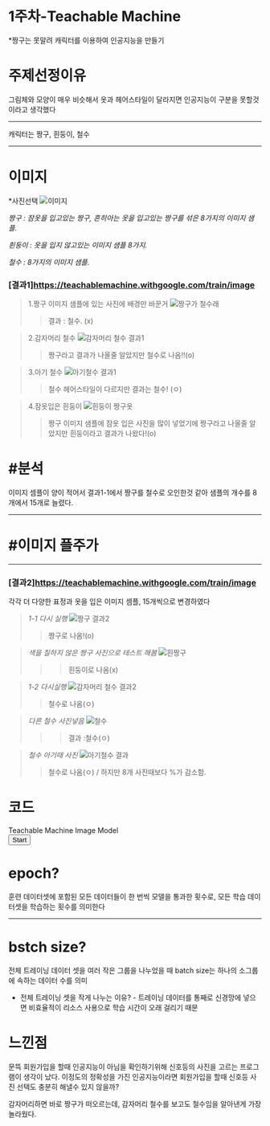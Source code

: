 1주차-Teachable Machine
=====
*짱구는 못말려 캐릭터를 이용하여 인공지능을 만들기

주제선정이유
====
그림체와 모양이 매우 비슷해서 옷과 헤어스타일이 달라지면 인공지능이 구분을 못할것이라고 생각했다
***
   
캐릭터는 짱구, 흰둥이, 철수
***
이미지
====
*사진선택
![이미지](https://user-images.githubusercontent.com/101798617/160279426-c2cfbe11-2e25-468b-937d-b8cdb55200fb.png)

*짱구 : 잠옷을 입고있는 짱구, 흔히아는 옷을 입고있는 짱구를 섞은 8가지의 이미지 샘플.*
      
*흰둥이 : 옷을 입지 않고있는 이미지 샘플 8가지.*
      
*철수 : 8가지의 이미지 샘플.*
### [결과1]<https://teachablemachine.withgoogle.com/train/image>
>1.짱구 이미지 샘플에 있는 사진에 배경만 바꾼거
>![짱구가 철수래](https://user-images.githubusercontent.com/101798617/160278348-d8afd64b-110d-41b5-8944-70ad324216a2.png)
>>결과 : 철수. (x)

>2.감자머리 철수
>![감자머리 철수 결과1](https://user-images.githubusercontent.com/101798617/160278751-cf807c37-e2ac-45db-9c11-6447bdd96019.png)
>>짱구라고 결과가 나올줄 알았지만 철수로 나옴!!(o)

>3.아기 철수
>![아기철수 결과1](https://user-images.githubusercontent.com/101798617/160278166-fb9ddbe7-3f00-463f-aedf-ec9b5ae70905.png)
>>철수 헤어스타일이 다르지만 결과는 철수! (ㅇ)

>4.잠옷입은 흰둥이
>![흰둥이 짱구옷](https://user-images.githubusercontent.com/101798617/160278723-6be1c20a-da69-4e57-823e-ef7cf4c94951.png)
>>짱구 이미지 샘플에 잠옷 입은 사진을 많이 넣었기에 짱구라고 나올줄 알았지만 흰둥이라고 결과가 나왔다!(o)

#분석
=====

이미지 셈플이 양이 적어서 결과1-1에서 짱구를 철수로 오인한것 같아 샘플의 개수를 8개에서 15개로 늘렸다.
***

#이미지 플주가
=====
***
### [결과2]<https://teachablemachine.withgoogle.com/train/image>

각각 더 다양한 표정과 옷을 입은 이미지 셈플, 15개씩으로 변경하였다

>*1-1 다시 실행*
>![짱구 결과2](https://user-images.githubusercontent.com/101798617/160277969-f303c9ac-36a4-4e8f-9f5f-fd80f2081bfe.png)
>> 짱구로 나옴!(o)

>*색을 칠하지 않은 짱구 사진으로 테스트 해봄*
>![흰짱구](https://user-images.githubusercontent.com/101798617/160278924-52cdc664-9946-4751-a355-a75009f1d2fd.png)
>>>흰둥이로 나옴(x)

>*1-2 다시실행*
>![감자머리 철수 결과2](https://user-images.githubusercontent.com/101798617/160278851-3cdcd164-83fa-4fde-a0a5-c7d8ebc546d1.png)
>>철수로 나옴(ㅇ)

>*다른 철수 사진넣음*
>![철수](https://user-images.githubusercontent.com/101798617/160277946-ef459642-4fe2-48fb-942f-cc4074fa8b26.png)
>>>결과 :철수(ㅇ)

>*철수 아기때 사진*
>![아기철수 결과](https://user-images.githubusercontent.com/101798617/160277940-40d1416d-ec92-44f1-bee8-59933d5344b6.png)
>>철수로 나옴(ㅇ) / 하지만 8개 사진때보다 %가 감소함.

코드
====
<div>Teachable Machine Image Model</div>
<button type="button" onclick="init()">Start</button>
<div id="webcam-container"></div>
<div id="label-container"></div>
<script src="https://cdn.jsdelivr.net/npm/@tensorflow/tfjs@1.3.1/dist/tf.min.js"></script>
<script src="https://cdn.jsdelivr.net/npm/@teachablemachine/image@0.8/dist/teachablemachine-image.min.js"></script>
<script type="text/javascript">
    // More API functions here:
    // https://github.com/googlecreativelab/teachablemachine-community/tree/master/libraries/image

    // the link to your model provided by Teachable Machine export panel
    const URL = "https://teachablemachine.withgoogle.com/models/-eErHYbBn/";

    let model, webcam, labelContainer, maxPredictions;

    // Load the image model and setup the webcam
    async function init() {
        const modelURL = URL + "model.json";
        const metadataURL = URL + "metadata.json";

        // load the model and metadata
        // Refer to tmImage.loadFromFiles() in the API to support files from a file picker
        // or files from your local hard drive
        // Note: the pose library adds "tmImage" object to your window (window.tmImage)
        model = await tmImage.load(modelURL, metadataURL);
        maxPredictions = model.getTotalClasses();

        // Convenience function to setup a webcam
        const flip = true; // whether to flip the webcam
        webcam = new tmImage.Webcam(200, 200, flip); // width, height, flip
        await webcam.setup(); // request access to the webcam
        await webcam.play();
        window.requestAnimationFrame(loop);

        // append elements to the DOM
        document.getElementById("webcam-container").appendChild(webcam.canvas);
        labelContainer = document.getElementById("label-container");
        for (let i = 0; i < maxPredictions; i++) { // and class labels
            labelContainer.appendChild(document.createElement("div"));
        }
    }

    async function loop() {
        webcam.update(); // update the webcam frame
        await predict();
        window.requestAnimationFrame(loop);
    }

    // run the webcam image through the image model
    async function predict() {
        // predict can take in an image, video or canvas html element
        const prediction = await model.predict(webcam.canvas);
        for (let i = 0; i < maxPredictions; i++) {
            const classPrediction =
                prediction[i].className + ": " + prediction[i].probability.toFixed(2);
            labelContainer.childNodes[i].innerHTML = classPrediction;
        }
    }
</script>

epoch?
====
훈련 데이터셋에 포함된 모든 데이터들이 한 번씩 모델을 통과한 횟수로, 모든 학습 데이터셋을 학습하는 횟수를 의미한다
***
bstch size?
====
전체 트레이닝 데이터 셋을 여러 작은 그룹을 나누었을 때 batch size는 하나의 소그룹에 속하는 데이터 수를 의미
+ 전체 트레이닝 셋을 작게 나누는 이유? - 트레이닝 데이터를 통째로 신경망에 넣으면 비효율적이 리소스 사용으로 학습 시간이 오래 걸리기 때문


느낀점
====
문뜩 회원가입을 할때 인공지능이 아님을 확인하기위해 신호등의 사진을 고르는 프로그램이 생각이 났다.
이정도의 정확성을 가진 인공지능이라면 회원가입을 할때 신호등 사진 선택도 충분히 해낼수 있지 않을까?

감자머리하면 바로 짱구가 떠오르는데, 감자머리 철수를 보고도 철수임을 알아낸게 가장 놀라웠다.
